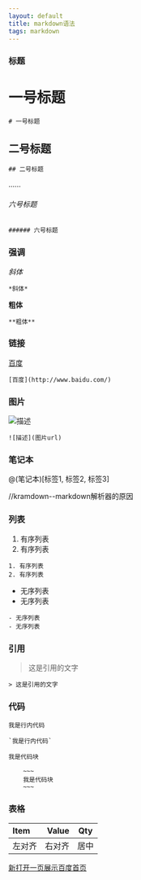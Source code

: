 ```yaml
---
layout: default
title: markdown语法
tags: markdown
---
```


### 标题

# 一号标题

~~~
# 一号标题
~~~

## 二号标题

~~~
## 二号标题
~~~

......

###### 六号标题

~~~
###### 六号标题
~~~

### 强调

*斜体*

~~~
*斜体*
~~~

**粗体**

~~~
**粗体**
~~~

### 链接

[百度](http://www.baidu.com/)

~~~
[百度](http://www.baidu.com/)
~~~

### 图片

![描述](http://i2.tietuku.com/e7576785ca2d37b1.jpg)

~~~
![描述](图片url)
~~~

### 笔记本

@(笔记本)[标签1, 标签2, 标签3]

//kramdown--markdown解析器的原因

### 列表

1. 有序列表
2. 有序列表

~~~
1. 有序列表
2. 有序列表
~~~

- 无序列表
- 无序列表

~~~
- 无序列表
- 无序列表
~~~

### 引用

> 这是引用的文字

~~~
> 这是引用的文字
~~~

### 代码

`我是行内代码`

~~~
`我是行内代码`
~~~

~~~
我是代码块
~~~

~~~
	~~~
	我是代码块
	~~~
~~~

### 表格

|Item|Value|Qty|
|:---------|---------:|:----:|
|左对齐|右对齐|居中|

<a href="http://www.baidu.com/" target="_blank">新打开一页展示百度首页</a>